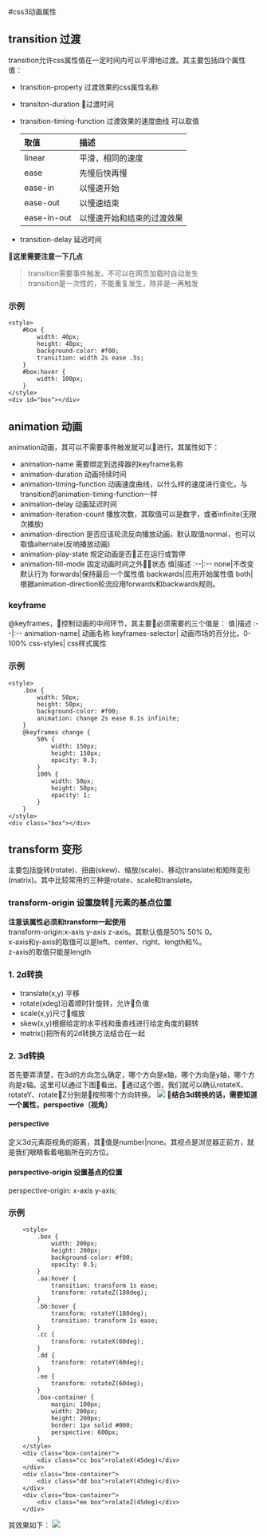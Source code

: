 #css3动画属性
## transition 过渡
transition允许css属性值在一定时间内可以平滑地过渡。其主要包括四个属性值：
- transition-property 过渡效果的css属性名称
- transiton-duration 过渡时间
- transition-timing-function 过渡效果的速度曲线 可以取值

    取值| 描述
    :--- | :---
    linear| 平滑，相同的速度
    ease| 先慢后快再慢
    ease-in|以慢速开始
    ease-out|以慢速结束
    ease-in-out|以慢速开始和结束的过渡效果

- transition-delay 延迟时间

**这里需要注意一下几点**
> transition需要事件触发，不可以在网页加载时自动发生  
> transition是一次性的，不能重复发生，除非是一再触发
>

### 示例
```
<style>
    #box {
        width: 40px;
        height: 40px;
        background-color: #f00;
        transition: width 2s ease .5s; 
    }
    #box:hover {
        width: 100px;
    }
</style>
<div id="box"></div>
```

## animation 动画
animation动画，其可以不需要事件触发就可以进行，其属性如下：
- animation-name 需要绑定到选择器的keyframe名称
- animation-duration 动画持续时间
- animation-timing-function 动画速度曲线，以什么样的速度进行变化，与transition的animation-timing-function一样
- animation-delay 动画延迟时间
- animation-iteration-count 播放次数，其取值可以是数字，或者infinite(无限次播放)
- animation-direction 是否应该轮流反向播放动画，默认取值normal，也可以取值alternate(反响播放动画)
- animation-play-state 规定动画是否正在运行或暂停
- animation-fill-mode 固定动画时间之外状态
    值|描述
    :--|:--
    none|不改变默认行为
    forwards|保持最后一个属性值
    backwards|应用开始属性值
    both| 根据animation-direction轮流应用forwards和backwards规则。

### keyframe
@keyframes，控制动画的中间环节，其主要必须需要的三个值是：
值|描述
:--|:--
animation-name| 动画名称
keyframes-selector| 动画市场的百分比，0-100%
css-styles| css样式属性
### 示例
```
<style>
    .box {
        width: 50px;
        height: 50px;
        background-color: #f00;
        animation: change 2s ease 0.1s infinite;
    }
    @keyframes change {
        50% {
            width: 150px;
            height: 150px;
            opacity: 0.3;
        }
        100% {
            width: 50px;
            height: 50px;
            opacity: 1;
        }
    }
</style>
<div class="box"></div>
```

## transform 变形
主要包括旋转(rotate)、扭曲(skew)、缩放(scale)、移动(translate)和矩阵变形(matrix)。其中比较常用的三种是rotate、scale和translate。
### transform-origin 设置旋转元素的基点位置
**注意该属性必须和transform一起使用**  
transform-origin:x-axis y-axis z-axis。其默认值是50% 50% 0。  
x-axis和y-axis的取值可以是left、center、right、length和%。  
z-axis的取值只能是length
### 1. 2d转换
- translate(x,y) 平移  
- rotate(xdeg)沿着顺时针旋转，允许负值  
- scale(x,y)尺寸缩放  
- skew(x,y)根据给定的水平线和垂直线进行给定角度的翻转  
- matrix()把所有的2d转换方法结合在一起 

### 2. 3d转换
首先要弄清楚，在3d的方向怎么确定，哪个方向是x轴，哪个方向是y轴，哪个方向是z轴。这里可以通过下图看出。通过这个图，我们就可以确认rotateX、rotateY、rotateZ分别是按照哪个方向转换。
![](001.png)
**结合3d转换的话，需要知道一个属性，perspective（视角）**
#### perspective
定义3d元素距视角的距离，其值是number|none。其视点是浏览器正前方，就是我们眼睛看着电脑所在的方位。
#### perspective-origin 设置基点的位置
perspective-origin: x-axis y-axis;

### 示例
```
    <style>
        .box {
            width: 200px;
            height: 200px;
            background-color: #f00;
            opacity: 0.5;
        }
        .aa:hover {
            transition: transform 1s ease;
            transform: rotateZ(180deg);
        }
        .bb:hover {
            transform: rotateY(180deg);
            transition: transform 1s ease;
        }
        .cc {
            transform: rotateX(60deg);
        }
        .dd {
            transform: rotateY(60deg);
        }
        .ee {
            transform: rotateZ(60deg);
        }
        .box-container {
            margin: 100px;
            width: 200px;
            height: 200px;
            border: 1px solid #000;
            perspective: 600px;
        }
    </style>
    <div class="box-container">
        <div class="cc box">rolateX(45deg)</div>
    </div>
    <div class="box-container">
        <div class="dd box">rolateY(45deg)</div>
    </div>
    <div class="box-container">
        <div class="ee box">rolateZ(45deg)</div>
    </div>
```
其效果如下：
![](002.png)

